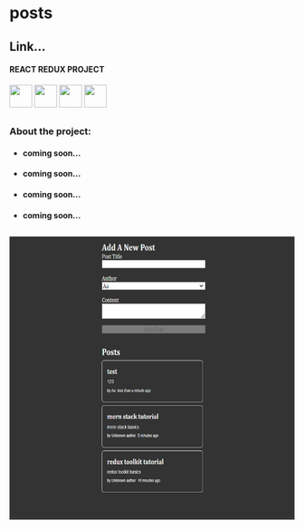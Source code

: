 # posts
## Link...
#### REACT REDUX PROJECT
<!-- ![Alt Text](https://media.giphy.com/media/quEsMOrr3hmQ8/giphy.gif) -->
<p float="left">
  <img src="https://raw.githubusercontent.com/yurijserrano/Github-Profile-Readme-Logos/f994c418a134b58c4aec11152f6a4a33fa89da26/programming%20languages/javascript.svg" width="40" height="40">
  <img src="https://raw.githubusercontent.com/yurijserrano/Github-Profile-Readme-Logos/f994c418a134b58c4aec11152f6a4a33fa89da26/frameworks/react.svg" width="40" height="40">
  <img src="https://raw.githubusercontent.com/yurijserrano/Github-Profile-Readme-Logos/f994c418a134b58c4aec11152f6a4a33fa89da26/frameworks/redux.svg" width="40" height="40">
  <img src="https://raw.githubusercontent.com/yurijserrano/Github-Profile-Readme-Logos/f994c418a134b58c4aec11152f6a4a33fa89da26/frameworks/nodejs.svg" width="40" height="40">
   
</p>

##
### About the project:
- #### coming soon...
- #### coming soon...
- #### coming soon...
- #### coming soon...
##
 <img src="https://github.com/ronitafter/screenshots/blob/main/Untitled.png" width="700" height="500">

